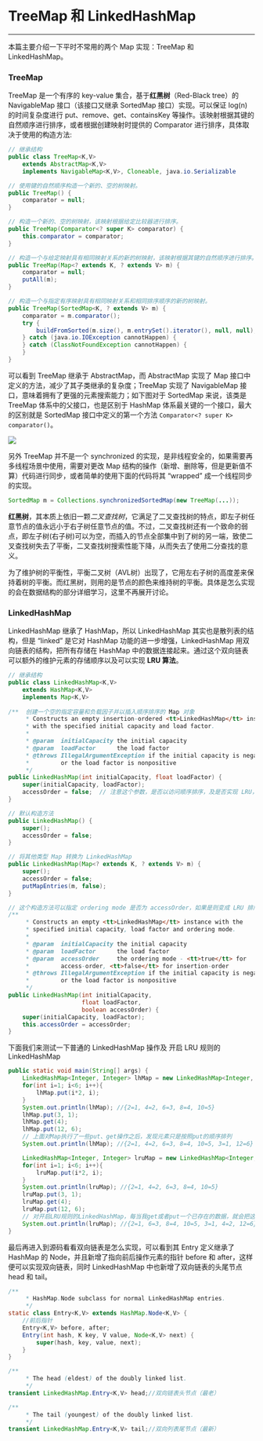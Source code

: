 # TreeMap 和 LinkedHashMap
---

本篇主要介绍一下平时不常用的两个 Map 实现：TreeMap 和 LinkedHashMap。

### TreeMap

TreeMap 是一个有序的 key-value 集合，基于**红黑树**（Red-Black tree）的 NavigableMap 接口（该接口又继承 SortedMap 接口）实现。可以保证 log(n) 的时间复杂度进行 put、remove、get、containsKey 等操作。该映射根据其键的自然顺序进行排序，或者根据创建映射时提供的 Comparator 进行排序，具体取决于使用的构造方法: 

```java
// 继承结构
public class TreeMap<K,V>
    extends AbstractMap<K,V>
    implements NavigableMap<K,V>, Cloneable, java.io.Serializable

// 使用键的自然顺序构造一个新的、空的树映射。
public TreeMap() {
    comparator = null;
}

// 构造一个新的、空的树映射，该映射根据给定比较器进行排序。
public TreeMap(Comparator<? super K> comparator) {
    this.comparator = comparator;
}

// 构造一个与给定映射具有相同映射关系的新的树映射，该映射根据其键的自然顺序进行排序。
public TreeMap(Map<? extends K, ? extends V> m) {
    comparator = null;
    putAll(m);
}

// 构造一个与指定有序映射具有相同映射关系和相同排序顺序的新的树映射。
public TreeMap(SortedMap<K, ? extends V> m) {
    comparator = m.comparator();
    try {
        buildFromSorted(m.size(), m.entrySet().iterator(), null, null);
    } catch (java.io.IOException cannotHappen) {
    } catch (ClassNotFoundException cannotHappen) {
    }
}
```

可以看到 TreeMap 继承于 AbstractMap，而 AbstractMap 实现了 Map 接口中定义的方法，减少了其子类继承的复杂度；TreeMap 实现了 NavigableMap 接口，意味着拥有了更强的元素搜索能力；如下图对于 SortedMap 来说，该类是 TreeMap 体系中的父接口，也是区别于 HashMap 体系最关键的一个接口，最大的区别就是 SortedMap 接口中定义的第一个方法 `Comparator<? super K> comparator()`。 

![](http://pgdgu8c3d.bkt.clouddn.com/07f47a3b60d9d4bdf3676185e520927f.jpg)

另外 TreeMap 并不是一个 synchronized 的实现，是非线程安全的，如果需要再多线程场景中使用，需要对更改 Map 结构的操作（新增、删除等，但是更新值不算）代码进行同步，或者简单的使用下面的代码将其 “wrapped” 成一个线程同步的实现。

```java
SortedMap m = Collections.synchronizedSortedMap(new TreeMap(...));
```



**红黑树**，其本质上依旧一颗*二叉查找树*，它满足了二叉查找树的特点，即左子树任意节点的值永远小于右子树任意节点的值。不过，二叉查找树还有一个致命的弱点，即左子树(右子树)可以为空，而插入的节点全部集中到了树的另一端，致使二叉查找树失去了平衡，二叉查找树搜索性能下降，从而失去了使用二分查找的意义。

为了维护树的平衡性，平衡二叉树（AVL树）出现了，它用左右子树的高度差来保持着树的平衡。而红黑树，则用的是节点的颜色来维持树的平衡。具体是怎么实现的会在数据结构的部分详细学习，这里不再展开讨论。  

### LinkedHashMap

LinkedHashMap 继承了 HashMap，所以 LinkedHashMap 其实也是散列表的结构，但是 “linked” 是它对 HashMap 功能的进一步增强，LinkedHashMap 用双向链表的结构，把所有存储在 HashMap 中的数据连接起来。通过这个双向链表可以额外的维护元素的存储顺序以及可以实现 **LRU 算法**。

```java
// 继承结构 
public class LinkedHashMap<K,V>
    extends HashMap<K,V>
    implements Map<K,V>
    
/**  创建一个空的指定容量和负载因子并以插入顺序排序的 Map 对象
     * Constructs an empty insertion-ordered <tt>LinkedHashMap</tt> instance
     * with the specified initial capacity and load factor.
     *
     * @param  initialCapacity the initial capacity
     * @param  loadFactor      the load factor
     * @throws IllegalArgumentException if the initial capacity is negative
     *         or the load factor is nonpositive
     */
public LinkedHashMap(int initialCapacity, float loadFactor) {
    super(initialCapacity, loadFactor);
    accessOrder = false;  // 注意这个参数，是否以访问顺序排序，及是否实现 LRU，默认关闭
}

// 默认构造方法
public LinkedHashMap() {
    super();
    accessOrder = false;
}

// 将其他类型 Map 转换为 LinkedHashMap
public LinkedHashMap(Map<? extends K, ? extends V> m) {
    super();
    accessOrder = false;
    putMapEntries(m, false);
}

// 这个构造方法可以指定 ordering mode 是否为 accessOrder，如果是则变成 LRU 排序
/**
     * Constructs an empty <tt>LinkedHashMap</tt> instance with the
     * specified initial capacity, load factor and ordering mode.
     *
     * @param  initialCapacity the initial capacity
     * @param  loadFactor      the load factor
     * @param  accessOrder     the ordering mode - <tt>true</tt> for
     *         access-order, <tt>false</tt> for insertion-order
     * @throws IllegalArgumentException if the initial capacity is negative
     *         or the load factor is nonpositive
     */
public LinkedHashMap(int initialCapacity,
                     float loadFactor,
                     boolean accessOrder) {
    super(initialCapacity, loadFactor);
    this.accessOrder = accessOrder;
}
```

下面我们来测试一下普通的 LinkedHashMap 操作及 开启 LRU 规则的 LinkedHashMap

```java
public static void main(String[] args) {
    LinkedHashMap<Integer, Integer> lhMap = new LinkedHashMap<Integer, Integer>();
    for(int i=1; i<6; i++){
        lhMap.put(i*2, i);
    }
    System.out.println(lhMap); //{2=1, 4=2, 6=3, 8=4, 10=5}
    lhMap.put(3, 1);
    lhMap.get(4);
    lhMap.put(12, 6);
    // 上面对Map执行了一些put、get操作之后，发现元素只是按照put的顺序排列
    System.out.println(lhMap); //{2=1, 4=2, 6=3, 8=4, 10=5, 3=1, 12=6} 完全按照插入顺序

    LinkedHashMap<Integer, Integer> lruMap = new LinkedHashMap<Integer, Integer>(20, 0.75f, true);
    for(int i=1; i<6; i++){
        lruMap.put(i*2, i);
    }
    System.out.println(lruMap); //{2=1, 4=2, 6=3, 8=4, 10=5}
    lruMap.put(3, 1);
    lruMap.get(4);
    lruMap.put(12, 6);
    // 对开启LRU规则的LinkedHashMap，每当我get或者put一个已存在的数据，就会把这个数据放到双向链表的尾部，put一个新的数据也会放到双向链表的尾部。
    System.out.println(lruMap); //{2=1, 6=3, 8=4, 10=5, 3=1, 4=2, 12=6} 符合LRU规则
}
```

最后再进入到源码看看双向链表是怎么实现，可以看到其 Entry 定义继承了 HashMap 的 Node，并且新增了指向前后操作元素的指针 before 和 after，这样便可以实现双向链表，同时 LinkedHashMap 中也新增了双向链表的头尾节点 head 和 tail。

```java
/**
     * HashMap.Node subclass for normal LinkedHashMap entries.
     */
static class Entry<K,V> extends HashMap.Node<K,V> {
    //前后指针
    Entry<K,V> before, after;
    Entry(int hash, K key, V value, Node<K,V> next) {
        super(hash, key, value, next);
    }
}

/**
     * The head (eldest) of the doubly linked list.
     */
transient LinkedHashMap.Entry<K,V> head;//双向链表头节点（最老）

/**
     * The tail (youngest) of the doubly linked list.
     */
transient LinkedHashMap.Entry<K,V> tail;//双向列表尾节点（最新）
```
